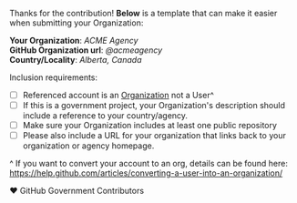 Thanks for the contribution! **Below** is a template that can make it easier when submitting your Organization:

**Your Organization**: _ACME Agency_  
**GitHub Organization url**: _@acmeagency_  
**Country/Locality**: _Alberta, Canada_

Inclusion requirements:
- [ ] Referenced account is an [Organization](https://github.com/github/government.github.com#add-organization) not a User^
- [ ] If this is a government project, your Organization's description should include a reference to your country/agency.
- [ ] Make sure your Organization includes at least one public repository
- [ ] Please also include a URL for your organization that links back to your organization or agency homepage.
 
^ If you want to convert your account to an org, details can be found here: https://help.github.com/articles/converting-a-user-into-an-organization/
  
 :heart: GitHub Government Contributors
